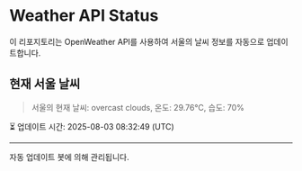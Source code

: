 
# Weather API Status

이 리포지토리는 OpenWeather API를 사용하여 서울의 날씨 정보를 자동으로 업데이트합니다.

## 현재 서울 날씨
> 서울의 현재 날씨: overcast clouds, 온도: 29.76°C, 습도: 70%

⏳ 업데이트 시간: 2025-08-03 08:32:49 (UTC)

---
자동 업데이트 봇에 의해 관리됩니다.
